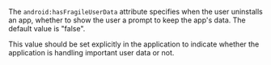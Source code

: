 The `android:hasFragileUserData` attribute specifies when the user uninstalls an app, whether to show the user a
prompt to keep the app's data. The default value is "false".

This value should be set explicitly in the application to indicate whether the application is handling important user
data or not.
